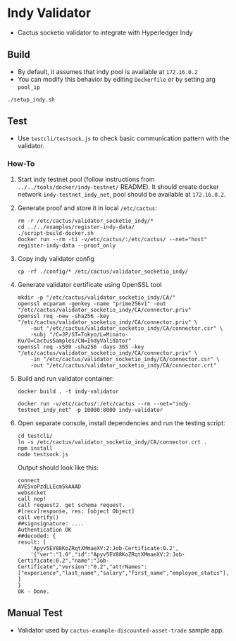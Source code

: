 # Indy Validator
- Cactus socketio validator to integrate with Hyperledger Indy

## Build
- By default, it assumes that indy pool is available at `172.16.0.2`
- You can modify this behavior by editing `Dockerfile` or by setting arg `pool_ip`
```
./setup_indy.sh
```

## Test
- Use `testcli/testsock.js` to check basic communication pattern with the validator.

### How-To
1. Start indy testnet pool (follow instructions from `../../tools/docker/indy-testnet/` README). It should create docker network `indy-testnet_indy_net`, pool should be available at `172.16.0.2`.
1. Generate proof and store it in local `/etc/cactus`:
    ```
    rm -r /etc/cactus/validator_socketio_indy/*
    cd ../../examples/register-indy-data/
    ./script-build-docker.sh
    docker run --rm -ti -v/etc/cactus/:/etc/cactus/ --net="host" register-indy-data --proof_only
    ```
1. Copy indy validator config
    ```
    cp -rf ./config/* /etc/cactus/validator_socketio_indy/
    ```
1. Generate validator certificate using OpenSSL tool
    ```
    mkdir -p "/etc/cactus/validator_socketio_indy/CA/"
    openssl ecparam -genkey -name "prime256v1" -out "/etc/cactus/validator_socketio_indy/CA/connector.priv"
    openssl req -new -sha256 -key "/etc/cactus/validator_socketio_indy/CA/connector.priv" \
        -out "/etc/cactus/validator_socketio_indy/CA/connector.csr" \
        -subj "/C=JP/ST=Tokyo/L=Minato-Ku/O=CactusSamples/CN=IndyValidator"
    openssl req -x509 -sha256 -days 365 -key "/etc/cactus/validator_socketio_indy/CA/connector.priv" \
        -in "/etc/cactus/validator_socketio_indy/CA/connector.csr" \
        -out "/etc/cactus/validator_socketio_indy/CA/connector.crt"
    ```
1. Build and run validator container:
    ```
    docker build . -t indy-validator

    docker run -v/etc/cactus/:/etc/cactus --rm --net="indy-testnet_indy_net" -p 10080:8000 indy-validator
    ```
1. Open separate console, install dependencies and run the testing script:
    ```
    cd testcli/
    ln -s /etc/cactus/validator_socketio_indy/CA/connector.crt .
    npm install
    node testsock.js
    ```

    Output should look like this:
    ```
    connect
    AVE5voPzdLLEcm5kAAAD
    websocket
    call nop!
    call request2. get schema request.
    #[recv]response, res: [object Object]
    call verify()
    ##signsignature: ....
    Authentication OK
    ##decoded: {
    result: [
        'Apyv5EV88KoZRqtXMmaeXV:2:Job-Certificate:0.2',
        '{"ver":"1.0","id":"Apyv5EV88KoZRqtXMmaeXV:2:Job-Certificate:0.2","name":"Job-Certificate","version":"0.2","attrNames":["experience","last_name","salary","first_name","employee_status"],"seqNo":19}'
    ]
    }
    OK - Done.
    ```

## Manual Test
- Validator used by `cactus-example-discounted-asset-trade` sample app.
